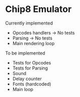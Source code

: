 # Chip8 Emulator

Currently implemented

- Opcodes handlers -> No tests
- Parsing -> No tests
- Main rendering loop

To be implemented

- Tests for Opcodes
- Tests for Parsing
- Sound
- Delay counter
- Fonts (hardcoded)
- Main loop

